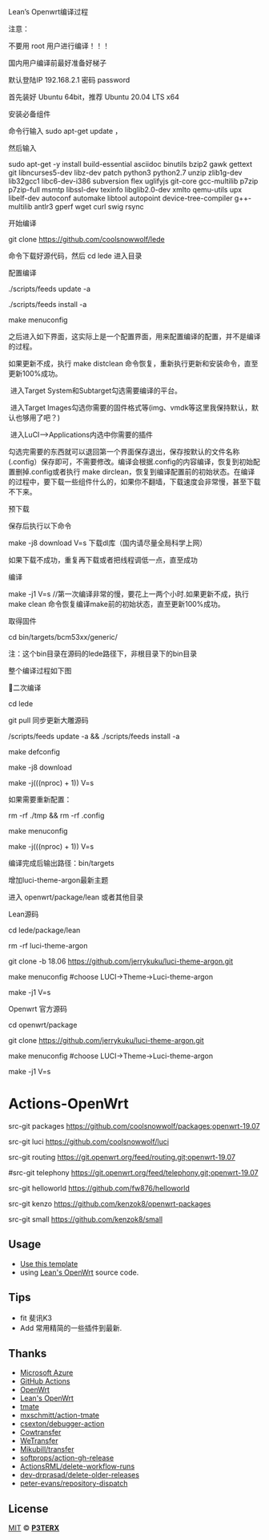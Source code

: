 Lean’s Openwrt编译过程

注意：

不要用 root 用户进行编译！！！ 

国内用户编译前最好准备好梯子

默认登陆IP 192.168.2.1 密码 password

首先装好 Ubuntu 64bit，推荐 Ubuntu 20.04 LTS x64


安装必备组件

命令行输入 sudo apt-get update ，


然后输入

sudo apt-get -y install build-essential asciidoc binutils bzip2 gawk gettext git libncurses5-dev libz-dev patch python3 python2.7 unzip zlib1g-dev lib32gcc1 libc6-dev-i386 subversion flex uglifyjs git-core gcc-multilib p7zip p7zip-full msmtp libssl-dev texinfo libglib2.0-dev xmlto qemu-utils upx libelf-dev autoconf automake libtool autopoint device-tree-compiler g++-multilib antlr3 gperf wget curl swig rsync



开始编译

git clone https://github.com/coolsnowwolf/lede 

命令下载好源代码，然后 cd lede 进入目录



配置编译

./scripts/feeds update -a 

./scripts/feeds install -a

make menuconfig 

之后进入如下界面，这实际上是一个配置界面，用来配置编译的配置，并不是编译的过程。

如果更新不成，执行 make distclean 命令恢复，重新执行更新和安装命令，直至更新100%成功。

 进入Target System和Subtarget勾选需要编译的平台。

 进入Target Images勾选你需要的固件格式等(img、vmdk等这里我保持默认，默认也够用了吧？)

 进入LuCI–>Applications内选中你需要的插件





勾选完需要的东西就可以退回第一个界面保存退出，保存按默认的文件名称(.config）保存即可，不需要修改。编译会根据.config的内容编译，恢复到初始配置删掉.config或者执行 make dirclean，恢复到编译配置前的初始状态。在编译的过程中，要下载一些组件什么的，如果你不翻墙，下载速度会非常慢，甚至下载不下来。


预下载

保存后执行以下命令

make -j8 download V=s 下载dl库（国内请尽量全局科学上网）

如果下载不成功，重复再下载或者把线程调低一点，直至成功


编译

make -j1 V=s    //第一次编译非常的慢，要花上一两个小时.如果更新不成，执行 make clean 命令恢复编译make前的初始状态，直至更新100%成功。


取得固件

cd bin/targets/bcm53xx/generic/

注：这个bin目录在源码的lede路径下，非根目录下的bin目录


整个编译过程如下图


二次编译
 
cd lede

git pull 同步更新大雕源码

/scripts/feeds update -a && ./scripts/feeds install -a

make defconfig

make -j8 download

make -j$(($(nproc) + 1)) V=s



如果需要重新配置：

rm -rf ./tmp && rm -rf .config

make menuconfig

make -j$(($(nproc) + 1)) V=s

编译完成后输出路径：bin/targets


增加luci-theme-argon最新主题

进入 openwrt/package/lean 或者其他目录

Lean源码

cd lede/package/lean

rm -rf luci-theme-argon

git clone -b 18.06 https://github.com/jerrykuku/luci-theme-argon.git

make menuconfig #choose LUCI->Theme->Luci-theme-argon

make -j1 V=s



Openwrt 官方源码

cd openwrt/package

git clone https://github.com/jerrykuku/luci-theme-argon.git

make menuconfig #choose LUCI->Theme->Luci-theme-argon

make -j1 V=s



# Actions-OpenWrt

src-git packages https://github.com/coolsnowwolf/packages;openwrt-19.07

src-git luci https://github.com/coolsnowwolf/luci

src-git routing https://git.openwrt.org/feed/routing.git;openwrt-19.07

#src-git telephony https://git.openwrt.org/feed/telephony.git;openwrt-19.07

src-git helloworld https://github.com/fw876/helloworld

src-git kenzo https://github.com/kenzok8/openwrt-packages

src-git small https://github.com/kenzok8/small


## Usage

- [Use this template](https://github.com/P3TERX/Actions-OpenWrt/generate) 
- using [Lean's OpenWrt](https://github.com/coolsnowwolf/lede) source code.

## Tips

- fit 斐讯K3
- Add 常用精简的一些插件到最新.

## Thanks

- [Microsoft Azure](https://azure.microsoft.com)
- [GitHub Actions](https://github.com/features/actions)
- [OpenWrt](https://github.com/openwrt/openwrt)
- [Lean's OpenWrt](https://github.com/coolsnowwolf/lede)
- [tmate](https://github.com/tmate-io/tmate)
- [mxschmitt/action-tmate](https://github.com/mxschmitt/action-tmate)
- [csexton/debugger-action](https://github.com/csexton/debugger-action)
- [Cowtransfer](https://cowtransfer.com)
- [WeTransfer](https://wetransfer.com/)
- [Mikubill/transfer](https://github.com/Mikubill/transfer)
- [softprops/action-gh-release](https://github.com/softprops/action-gh-release)
- [ActionsRML/delete-workflow-runs](https://github.com/ActionsRML/delete-workflow-runs)
- [dev-drprasad/delete-older-releases](https://github.com/dev-drprasad/delete-older-releases)
- [peter-evans/repository-dispatch](https://github.com/peter-evans/repository-dispatch)

## License

[MIT](https://github.com/P3TERX/Actions-OpenWrt/blob/main/LICENSE) © [**P3TERX**](https://p3terx.com)
